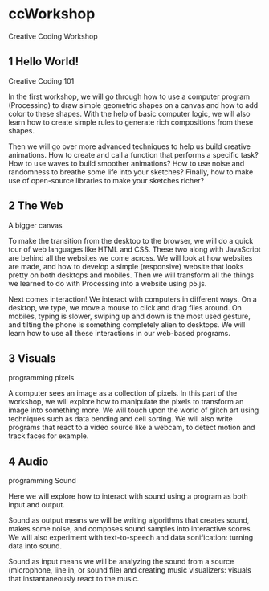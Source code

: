 # ccWorkshop
Creative Coding Workshop



## 1 Hello World!

Creative Coding 101

In the first workshop, we will go through how to use a computer program (Processing) to draw simple geometric shapes on a canvas and how to add color to these shapes. With the help of basic computer logic, we will also learn how to create simple rules to generate rich compositions from these shapes.

Then we will go over more advanced techniques to help us build creative animations. How to create and call a function that performs a specific task? How to use waves to build smoother animations? How to use noise and randomness to breathe some life into your sketches? Finally, how to make use of open-source libraries to make your sketches richer?
   

## 2 The Web

A bigger canvas

To make the transition from the desktop to the browser, we will do a quick tour of web languages like HTML and CSS. These two along with JavaScript are behind all the websites we come across. We will look at how websites are made, and how to develop a simple (responsive) website that looks pretty on both desktops and mobiles. Then we will transform all the things we learned to do with Processing into a website using p5.js.

Next comes interaction! 
We interact with computers in different ways. On a desktop, we type, we move a mouse to click and drag files around. On mobiles, typing is slower, swiping up and down is the most used gesture, and tilting the phone is something completely alien to desktops. We will learn how to use all these interactions in our web-based programs.

## 3 Visuals

programming pixels

A computer sees an image as a collection of pixels. In this part of the workshop, we will explore how to manipulate the pixels to transform an image into something more. We will touch upon the world of glitch art using techniques such as data bending and cell sorting. We will also write programs that react to a video source like a webcam, to detect motion and track faces for example.
   

## 4 Audio

programming Sound

Here we will explore how to interact with sound using a program as both input and output. 

Sound as output means we will be writing algorithms that creates sound, makes some noise, and composes sound samples into interactive scores. We will also experiment with text-to-speech and data sonification: turning data into sound.

Sound as input means we will be analyzing the sound from a source (microphone, line in, or sound file) and creating music visualizers: visuals that instantaneously react to the music.


